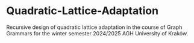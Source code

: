 # Quadratic-Lattice-Adaptation
Recursive design of quadratic lattice adaptation in the course of Graph Grammars for the winter semester 2024/2025 AGH University of Kraków.
